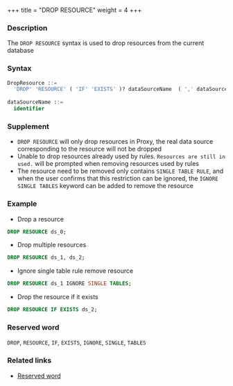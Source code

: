 +++
title = "DROP RESOURCE"
weight = 4
+++

### Description

The `DROP RESOURCE` syntax is used to drop resources from the current database

### Syntax

```sql
DropResource ::=
  'DROP' 'RESOURCE' ( 'IF' 'EXISTS' )? dataSourceName  ( ',' dataSourceName )* ( 'IGNORE' 'SINGLE' 'TABLES' )?
    
dataSourceName ::=
  identifier
```

### Supplement

- `DROP RESOURCE` will only drop resources in Proxy, the real data source corresponding to the resource will not be
  dropped
- Unable to drop resources already used by rules. `Resources are still in used.` will be prompted when removing
  resources used by rules
- The resource need to be removed only contains `SINGLE TABLE RULE`, and when the user confirms that this restriction
  can be ignored, the `IGNORE SINGLE TABLES` keyword can be added to remove the resource

### Example

- Drop a resource

```sql
DROP RESOURCE ds_0;
```

- Drop multiple resources

```sql
DROP RESOURCE ds_1, ds_2;
```

- Ignore single table rule remove resource

```sql
DROP RESOURCE ds_1 IGNORE SINGLE TABLES;
```

- Drop the resource if it exists

```sql
DROP RESOURCE IF EXISTS ds_2;
```

### Reserved word

`DROP`, `RESOURCE`, `IF`, `EXISTS`, `IGNORE`, `SINGLE`, `TABLES`

### Related links

- [Reserved word](/en/reference/distsql/syntax/reserved-word/)
